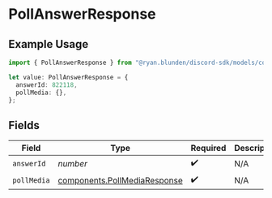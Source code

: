 # PollAnswerResponse

## Example Usage

```typescript
import { PollAnswerResponse } from "@ryan.blunden/discord-sdk/models/components";

let value: PollAnswerResponse = {
  answerId: 822118,
  pollMedia: {},
};
```

## Fields

| Field                                                                        | Type                                                                         | Required                                                                     | Description                                                                  |
| ---------------------------------------------------------------------------- | ---------------------------------------------------------------------------- | ---------------------------------------------------------------------------- | ---------------------------------------------------------------------------- |
| `answerId`                                                                   | *number*                                                                     | :heavy_check_mark:                                                           | N/A                                                                          |
| `pollMedia`                                                                  | [components.PollMediaResponse](../../models/components/pollmediaresponse.md) | :heavy_check_mark:                                                           | N/A                                                                          |